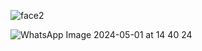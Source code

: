 ![face2](https://github.com/leobatista3/SentimentAnalysis/assets/72052192/fc3910e4-587a-41a4-880f-38956d1575da)

![WhatsApp Image 2024-05-01 at 14 40 24](https://github.com/leobatista3/SentimentAnalysis/assets/72052192/e56e3c06-e614-4c48-8308-8245aed07cbe)
